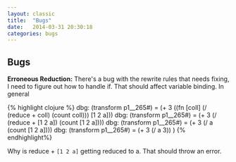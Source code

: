 ```yaml
---
layout: classic
title:  "Bugs"
date:   2014-03-31 20:30:18
categories: bugs
---
```

<script type="text/javascript" src="http://cdn.mathjax.org/mathjax/latest/MathJax.js?config=TeX-AMS-MML_HTMLorMML"></script>

## Bugs ##

__Erroneous Reduction:__
There's a bug with the rewrite rules that needs fixing, I need to figure out how to handle if.  That should affect variable binding.  In general

{% highlight clojure %}
dbg: (transform p1__265#) = (+ 3 ((fn [coll] (/ (reduce + coll) (count coll))) [1 2 a]))
dbg: (transform p1__265#) = (+ 3 (/ (reduce + [1 2 a]) (count [1 2 a])))
dbg: (transform p1__265#) = (+ 3 (/ a (count [1 2 a])))
dbg: (transform p1__265#) = (+ 3 (/ a 3))
)
{% endhighlight%}

Why is reduce + `[1 2 a]` getting reduced to a. That should throw an error.
